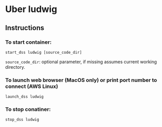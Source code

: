 # Uber ludwig



## Instructions

### To start container:
```
start_dss ludwig [source_code_dir]
```
`source_code_dir`: optional parameter, if missing assumes current working directory.

### To launch web browser (MacOS only) or print port number to connect (AWS Linux)
```
launch_dss ludwig
```

### To stop conatiner:
```
stop_dss ludwig
```



